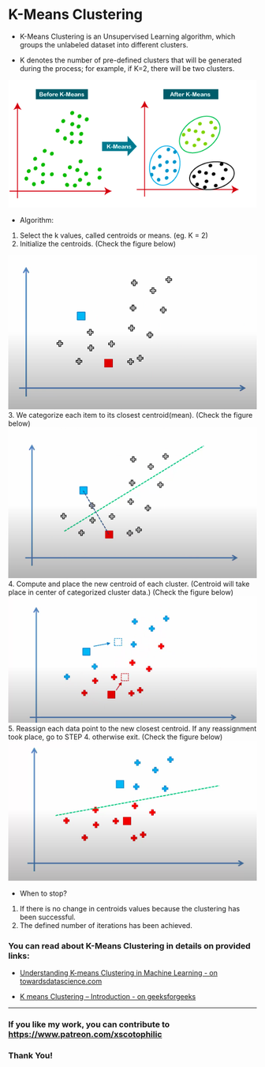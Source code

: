 # K-Means Clustering

* K-Means Clustering is an Unsupervised Learning algorithm, which groups the unlabeled dataset into different clusters.

* K denotes the number of pre-defined clusters that will be generated during the process; for example, if K=2, there will be two clusters.

<img src="KMC0.png" />

* Algorithm:
1. Select the k values, called centroids or means. (eg. K = 2)
2. Initialize the centroids. (Check the figure below)
<img src="KMC2.png" />
3. We categorize each item to its closest centroid(mean). (Check the figure below)
<img src="KMC3.png" />
4. Compute and place the new centroid of each cluster. (Centroid will take place in center of categorized cluster data.) (Check the figure below)
<img src="KMC4.png" />
5. Reassign each data point to the new closest centroid. If any reassignment took place, go to STEP 4. otherwise exit. (Check the figure below)
<img src="KMC5.png" />

* When to stop?
1. If there is no change in centroids values because the clustering has been successful.
2. The defined number of iterations has been achieved.

### You can read about K-Means Clustering in details on provided links: 

* [Understanding K-means Clustering in Machine Learning - on towardsdatascience.com](https://towardsdatascience.com/understanding-k-means-clustering-in-machine-learning-6a6e67336aa1)

* [K means Clustering – Introduction - on geeksforgeeks](https://www.geeksforgeeks.org/k-means-clustering-introduction/)

---

### If you like my work, you can contribute to https://www.patreon.com/xscotophilic

### Thank You!